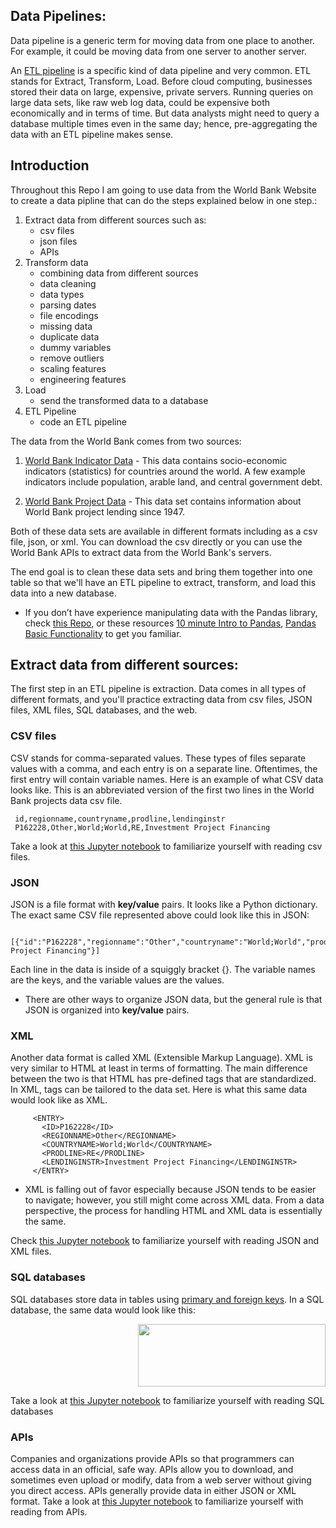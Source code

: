 ## Data Pipelines: 

Data pipeline is a generic term for moving data from one place to another. For example, it could be moving data from one server to another server.

An [ETL pipeline](https://en.wikipedia.org/wiki/Extract,_transform,_load) is a specific kind of data pipeline and very common. ETL stands for Extract, Transform, Load. Before cloud computing, businesses stored their data on large, expensive, private servers. Running queries on large data sets, like raw web log data, could be expensive both economically and in terms of time. But data analysts might need to query a database multiple times even in the same day; hence, pre-aggregating the data with an ETL pipeline makes sense.


## Introduction

Throughout this Repo I am going to use data from the World Bank Website to create a data pipline that can do the steps explained below in one step.:

1.	Extract data from different sources such as:
    *	csv files
    *	json files
    *	APIs
2.	Transform data
    *	combining data from different sources
    *	data cleaning
    *	data types
    *	parsing dates
    *	file encodings
    *	missing data
    *	duplicate data
    *	dummy variables
    *	remove outliers
    *	scaling features
    *	engineering features
3.	Load
    *	send the transformed data to a database
4.	ETL Pipeline
    *	code an ETL pipeline
    
The data from the World Bank comes from two sources:

1.	[World Bank Indicator Data](https://data.worldbank.org/indicator) - This data contains socio-economic indicators (statistics) for countries around the world. A few example indicators include population, arable land, and central government debt.

2.	[World Bank Project Data](https://datacatalog.worldbank.org/dataset/world-bank-projects-operations) - This data set contains information about World Bank project lending since 1947.

Both of these data sets are available in different formats including as a csv file, json, or xml. You can download the csv directly or you can use the World Bank APIs to extract data from the World Bank's servers.

The end goal is to clean these data sets and bring them together into one table so that we'll have an ETL pipeline to extract, transform, and load this data into a new database.

* If you don’t have experience manipulating data with the Pandas library, check [this Repo](https://github.com/A2Amir/Introduction-To-Numpy-and-Pandas), or these resources [10 minute Intro to Pandas](https://pandas.pydata.org/pandas-docs/stable/10min.html),  [Pandas Basic Functionality](https://pandas.pydata.org/pandas-docs/stable/basics.html) to get you familiar.

## Extract data from different sources:
The first step in an ETL pipeline is extraction. Data comes in all types of different formats, and you'll practice extracting data from csv files, JSON files, XML files, SQL databases, and the web.

### CSV files

CSV stands for comma-separated values. These types of files separate values with a comma, and each entry is on a separate line. Oftentimes, the first entry will contain variable names. Here is an example of what CSV data looks like. This is an abbreviated version of the first two lines in the World Bank projects data csv file.

     id,regionname,countryname,prodline,lendinginstr
     P162228,Other,World;World,RE,Investment Project Financing

Take a look at [this Jupyter notebook]() to familiarize yourself with reading csv files.
### JSON
JSON is a file format with **key/value** pairs. It looks like a Python dictionary. The exact same CSV file represented above could look like this in JSON:

      [{"id":"P162228","regionname":"Other","countryname":"World;World","prodline":"RE","lendinginstr":"Investment Project Financing"}]

Each line in the data is inside of a squiggly bracket {}. The variable names are the keys, and the variable values are the values.

* There are other ways to organize JSON data, but the general rule is that JSON is organized into **key/value** pairs. 

### XML
Another data format is called XML (Extensible Markup Language). XML is very similar to HTML at least in terms of formatting. The main difference between the two is that HTML has pre-defined tags that are standardized. In XML, tags can be tailored to the data set. Here is what this same data would look like as XML.

         <ENTRY>
           <ID>P162228</ID>
           <REGIONNAME>Other</REGIONNAME>
           <COUNTRYNAME>World;World</COUNTRYNAME>
           <PRODLINE>RE</PRODLINE>
           <LENDINGINSTR>Investment Project Financing</LENDINGINSTR>
         </ENTRY>

*	XML is falling out of favor especially because JSON tends to be easier to navigate; however, you still might come across XML data. From a data perspective, the process for handling HTML and XML data is essentially the same.

Check [this Jupyter notebook]() to familiarize yourself with reading JSON and XML files.


### SQL databases
SQL databases store data in tables using [primary and foreign keys](https://docs.microsoft.com/en-us/sql/relational-databases/tables/primary-and-foreign-key-constraints?view=sql-server-2017). In a SQL database, the same data would look like this:

<p align="right">
  <img src="../img/2.PNG" alt="" width="300" height="100" >
 </p>
 
Take a look at [this Jupyter notebook]() to familiarize yourself with reading SQL databases

### APIs

Companies and organizations provide APIs so that programmers can access data in an official, safe way. APIs allow you to download, and sometimes even upload or modify, data from a web server without giving you direct access. APIs generally provide data in either JSON or XML format. Take a look at [this Jupyter notebook]() to familiarize yourself with reading from APIs.


